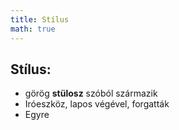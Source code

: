 ```yaml
---
title: Stílus
math: true
---
```

## Stílus:
- görög __stülosz__ szóból származik
- Iróeszköz, lapos végével, forgatták
- Egyre
